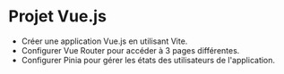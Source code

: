 # Projet Vue.js

- Créer une application Vue.js en utilisant Vite.
- Configurer Vue Router pour accéder à 3 pages différentes.
- Configurer Pinia pour gérer les états des utilisateurs de l'application.
